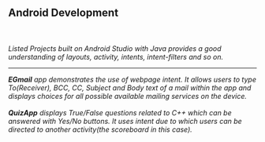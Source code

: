<h2>Android Development</h2><br><br>
<i>Listed Projects built on Android Studio with Java provides a good understanding of layouts, activity, intents, intent-filters and so on.<i/><br><hr>

<b><i>EGmail<i/></b> app demonstrates the use of webpage intent. It allows users to type To(Receiver), BCC, CC, Subject and Body text of a mail within the app 
and displays choices for all possible available mailing services on the device.<br><br>
<b><i>QuizApp<i/></b> displays True/False questions related to C++ which can be answered with Yes/No buttons. It uses intent due to which users can be directed 
to another activity(the scoreboard in this case).<br><br>

